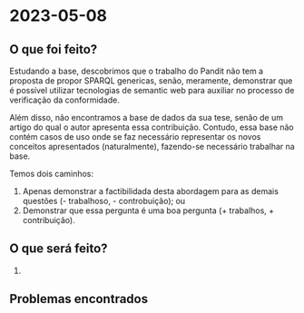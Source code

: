# 2023-05-08

## O que foi feito?

Estudando a base, descobrimos que o trabalho do Pandit não tem a proposta de propor SPARQL genericas, senão, meramente, demonstrar que é possível utilizar tecnologias de semantic web para auxiliar no processo de verificação da conformidade.

Além disso, não encontramos a base de dados da sua tese, senão de um artigo do qual o autor apresenta essa contribuição. Contudo, essa base não contém casos de uso onde se faz necessário representar os novos conceitos apresentados (naturalmente), fazendo-se necessário trabalhar na base.

Temos dois caminhos:

1. Apenas demonstrar a factibilidada desta abordagem para as demais questões (- trabalhoso, - controbuição); ou
2. Demonstrar que essa pergunta é uma boa pergunta (+ trabalhos, + contribuição).

## O que será feito?

1. 

## Problemas encontrados
